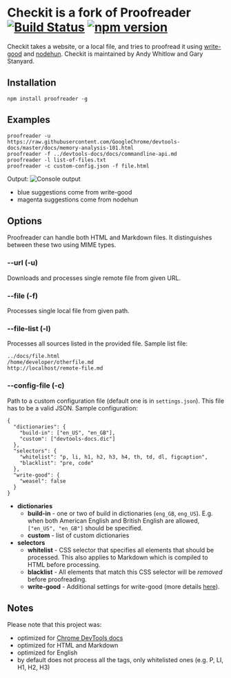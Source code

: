 Checkit is a fork of Proofreader [![Build Status](https://travis-ci.org/kdzwinel/Proofreader.svg)](https://travis-ci.org/kdzwinel/Proofreader) [![npm version](https://badge.fury.io/js/proofreader.svg)](http://badge.fury.io/js/proofreader)
===========

Checkit takes a website, or a local file, and tries to proofread it using [write-good](https://github.com/btford/write-good) and [nodehun](https://github.com/nathanjsweet/nodehun).  Checkit is maintained by Andy Whitlow and Gary Stanyard.

## Installation
    npm install proofreader -g

## Examples

    proofreader -u https://raw.githubusercontent.com/GoogleChrome/devtools-docs/master/docs/memory-analysis-101.html
    proofreader -f ../devtools-docs/docs/commandline-api.md
    proofreader -l list-of-files.txt
    proofreader -c custom-config.json -f file.html

Output:
![Console output](https://i.imgur.com/IfUw2W9.png)

- blue suggestions come from write-good
- magenta suggestions come from nodehun

## Options
Proofreader can handle both HTML and Markdown files. It distinguishes between these two using MIME types.

### --url (-u)
Downloads and processes single remote file from given URL.

### --file (-f)
Processes single local file from given path.

### --file-list (-l)
Processes all sources listed in the provided file. Sample list file:

```
../docs/file.html
/home/developer/otherfile.md
http://localhost/remote-file.md
```

### --config-file (-c)
Path to a custom configuration file (default one is in `settings.json`). This file has to be a valid JSON. Sample configuration:

```
{
  "dictionaries": {
    "build-in": ["en_US", "en_GB"],
    "custom": ["devtools-docs.dic"]
  },
  "selectors": {
    "whitelist": "p, li, h1, h2, h3, h4, th, td, dl, figcaption",
    "blacklist": "pre, code"
  },
  "write-good": {
    "weasel": false
  }
}
```

- **dictionaries**
  - **build-in** - one or two of build in dictionaries (`eng_GB`, `eng_US`). E.g. when both American English and British English are allowed, `["en_US", "en_GB"]` should be specified.
  - **custom** - list of custom dictionaries
- **selectors**
  - **whitelist** - CSS selector that specifies all elements that should be processed. This also applies to Markdown which is compiled to HTML before processing.
  - **blacklist** - All elements that match this CSS selector will be *removed* before proofreading.
  - **write-good** - Additional settings for write-good (more details [here](https://github.com/btford/write-good#checks)).

## Notes
Please note that this project was:

- optimized for [Chrome DevTools docs](https://github.com/GoogleChrome/devtools-docs)
- optimized for HTML and Markdown
- optimized for English
- by default does not process all the tags, only whitelisted ones (e.g. P, LI, H1, H2, H3)
